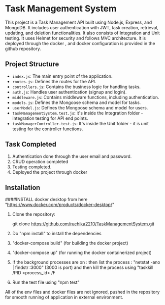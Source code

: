 # Task Management System

This project is a Task Management API built using Node.js, Express, and MongoDB. 
It includes user authentication with JWT, task creation, retrieval, updating, and deletion functionalities.
It also consists of Integration and Unit testing.
It uses Helmet for security and follows MVC architecture.
It is deployed through the docker , and docker configuration is provided in the github repository.

## Project Structure

- `index.js`: The main entry point of the application.
- `routes.js`: Defines the routes for the API.
- `controllers.js`: Contains the business logic for handling tasks.
- `auth.js`: Handles user authentication (signup and login).
- `middleware.js`: Contains middleware functions, including authentication.
- `models.js`: Defines the Mongoose schema and model for tasks.
- `userModel.js`: Defines the Mongoose schema and model for users.
-  `taskManagementSystem.test.js`: it's inside the Integration folder - integration testing for API end points.
-  `taskManagerController.test.js`: It's inside the Unit folder - it is unit testing for the controller functions.


## Task Completed
1. Authentication done through the user email and password.
2. CRUD operation completed
3. Testing completed.
4. Deployed the project through docker 


## Installation


####INSTALL docker desktop from here "https://www.docker.com/products/docker-desktop/"

1. Clone the repository:

   git clone https://github.com/ruchika2210/TaskManagementSystem.git

2. Do "npm install" to install the dependencies
3. "docker-compose build" (for building the docker project)
4. "docker-compose up" (for running the docker containerized project)
5. If the background processes are on  :
    then list the process : "netstat -ano | findstr :3000" (3000 is port)
     and then kill the process using "taskkill /PID <process_id> /F
6. Run the test file using "npm test"

All of the env files and docker files are not ignored, pushed in the repository for smooth running of application in external environment.

